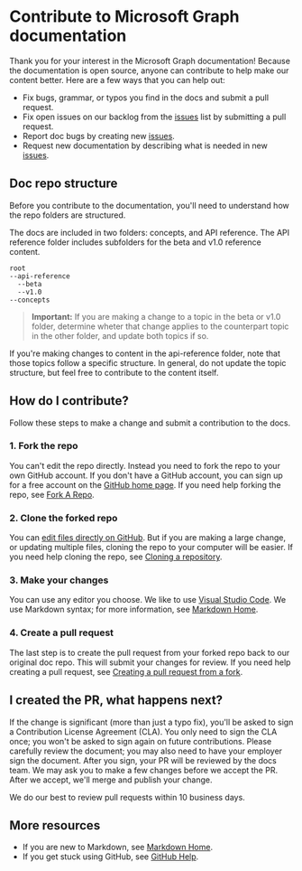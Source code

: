 # Contribute to Microsoft Graph documentation

Thank you for your interest in the Microsoft Graph documentation! Because the documentation is open source, anyone can contribute to help make our content better. Here are a few ways that you can help out:

* Fix bugs, grammar, or typos you find in the docs and submit a pull request.
* Fix open issues on our backlog from the [issues][] list by submitting a pull request.
* Report doc bugs by creating new [issues][].
* Request new documentation by describing what is needed in new [issues][].

## Doc repo structure

Before you contribute to the documentation, you'll need to understand how the repo folders are structured.

The docs are included in two folders: concepts, and API reference. The API reference folder includes subfolders for the beta and v1.0 reference content. 

```
root
--api-reference
  --beta
  --v1.0
--concepts
```

>**Important:** If you are making a change to a topic in the beta or v1.0 folder, determine wheter that change applies to the counterpart topic in the other folder, and update both topics if so.

If you're making changes to content in the api-reference folder, note that those topics follow a specific structure. In general, do not update the topic structure, but feel free to contribute to the content itself. 

## How do I contribute?

Follow these steps to make a change and submit a contribution to the docs.

### 1. Fork the repo

You can't edit the repo directly. Instead you need to fork the repo to your own GitHub account. If you don't have a GitHub account, you can sign up for a free account on the [GitHub home page](https://github.com/). If you need help forking the repo, see [Fork A Repo](https://help.github.com/articles/fork-a-repo/).

### 2. Clone the forked repo

You can [edit files directly on GitHub](https://help.github.com/articles/editing-files-in-your-repository/). But if you are making a large change, or updating multiple files, cloning the repo to your computer will be easier. If you need help cloning the repo, see [Cloning a repository](https://help.github.com/articles/cloning-a-repository/).

### 3. Make your changes

You can use any editor you choose. We like to use [Visual Studio Code](https://code.visualstudio.com/download). We use Markdown syntax; for more information, see [Markdown Home][].

### 4. Create a pull request

The last step is to create the pull request from your forked repo back to our original doc repo. This will submit your changes for review. If you need help creating a pull request, see [Creating a pull request from a fork](https://help.github.com/articles/creating-a-pull-request-from-a-fork/).

## I created the PR, what happens next?

If the change is significant (more than just a typo fix), you'll be asked to sign a Contribution License Agreement (CLA). You only need to sign the CLA once; you won't be asked to sign again on future contributions. Please carefully review the document; you may also need to have your employer sign the document. After you sign, your PR will be reviewed by the docs team. We may ask you to make a few changes before we accept the PR. After we accept, we'll merge and publish your change.

We do our best to review pull requests within 10 business days.

## More resources

* If you are new to Markdown, see [Markdown Home][].
* If you get stuck using GitHub, see [GitHub Help][].

[GitHub Help]: http://help.github.com/
[Markdown Home]: http://daringfireball.net/projects/markdown/
[issues]: https://github.com/microsoftgraph/microsoft-graph-docs/issues
